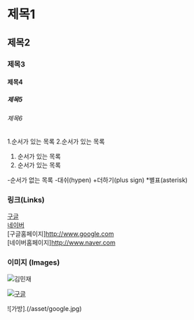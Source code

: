 # 제목1

## 제목2

### 제목3

#### 제목4

##### 제목5

###### 제목6

1.순서가 있는 목록 2.순서가 있는 목록

1. 순서가 있는 목록
2. 순서가 있는 목록

-순서가 없는 목록 -대쉬(hypen) +더하기(plus sign) \*별표(asterisk)

### 링크(Links)

[구글](http://www.google.com)  
[네이버](http://www.naver.com)  
[구글홈페이지]<http://www.google.com>  
[네이버홈페이지]<http://www.naver.com>

### 이미지 (Images)

![김민재](https://i.namu.wiki/i/g4kC_aa8qNTg0fyZrcxo7wgj22UVkUBpTkKOFlC_zf92aSfM64ESg1r1x1pu0gIjP3PVLtOSJEwHpl4XXzrSsw.webp)

[![구글](https://www.google.com/images/branding/googlelogo/1x/googlelogo_color_272x92dp.png)](http://www.google.com)

![가방].(/asset/google.jpg)
